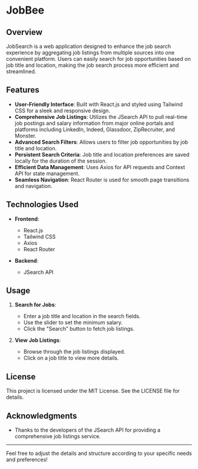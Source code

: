 # JobBee

## Overview

JobSearch is a web application designed to enhance the job search experience by aggregating job listings from multiple sources into one convenient platform. Users can easily search for job opportunities based on job title and location, making the job search process more efficient and streamlined.

## Features

- **User-Friendly Interface**: Built with React.js and styled using Tailwind CSS for a sleek and responsive design.
- **Comprehensive Job Listings**: Utilizes the JSearch API to pull real-time job postings and salary information from major online portals and platforms including LinkedIn, Indeed, Glassdoor, ZipRecruiter, and Monster.
- **Advanced Search Filters**: Allows users to filter job opportunities by job title and location.
- **Persistent Search Criteria**: Job title and location preferences are saved locally for the duration of the session.
- **Efficient Data Management**: Uses Axios for API requests and Context API for state management.
- **Seamless Navigation**: React Router is used for smooth page transitions and navigation.

## Technologies Used

- **Frontend**:
  - React.js
  - Tailwind CSS
  - Axios
  - React Router

- **Backend**:
  - JSearch API

## Usage

1. **Search for Jobs**:
   - Enter a job title and location in the search fields.
   - Use the slider to set the minimum salary.
   - Click the "Search" button to fetch job listings.

2. **View Job Listings**:
   - Browse through the job listings displayed.
   - Click on a job title to view more details.

## License

This project is licensed under the MIT License. See the LICENSE file for details.

## Acknowledgments

- Thanks to the developers of the JSearch API for providing a comprehensive job listings service.

---

Feel free to adjust the details and structure according to your specific needs and preferences!
